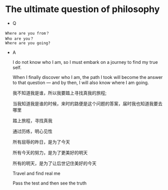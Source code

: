 # The ultimate question of philosophy

- Q

```
Where are you from？
Who are you？
Where are you going?
```

- A

    I do not know who I am, so I must embark on a journey to find my true self.
  
    When I finally discover who I am, the path I took will become the answer to that question — and by then, I will also know where I am going.

    我不知道我是谁，所以我要踏上寻找真我的旅程;

    当我知道我是谁的时候，来时的路便是这个问题的答案，届时我也知道我要去哪里
    
    踏上旅程，寻找真我
  
    通过历练，明心见性

    所有屈辱的昨日，是为了今天

    所有今天的努力，是为了更美好的明天

    所有的明天，是为了让后世记住美好的今天

    Travel and find real me
  
    Pass the test and then see the truth
